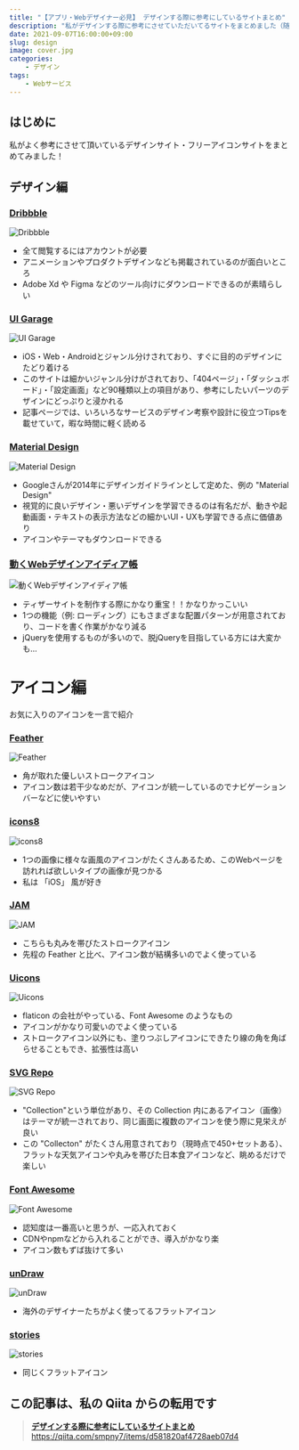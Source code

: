```yaml
---
title: "【アプリ・Webデザイナー必見】 デザインする際に参考にしているサイトまとめ"
description: "私がデザインする際に参考にさせていただいてるサイトをまとめました（随時更新）"
date: 2021-09-07T16:00:00+09:00
slug: design
image: cover.jpg
categories:
    - デザイン
tags:
    - Webサービス
---
```


## はじめに

私がよく参考にさせて頂いているデザインサイト・フリーアイコンサイトをまとめてみました！


## デザイン編

### [Dribbble](https://dribbble.com/)

![Dribbble](image_1.jpg)

- 全て閲覧するにはアカウントが必要
- アニメーションやプロダクトデザインなども掲載されているのが面白いところ
- Adobe Xd や Figma などのツール向けにダウンロードできるのが素晴らしい

### [UI Garage](https://uigarage.net/)

![UI Garage](image_2.jpg)

- iOS・Web・Androidとジャンル分けされており、すぐに目的のデザインにたどり着ける
- このサイトは細かいジャンル分けがされており、「404ページ」・「ダッシュボード」・「設定画面」など90種類以上の項目があり、参考にしたいパーツのデザインにどっぷりと浸かれる
- 記事ページでは、いろいろなサービスのデザイン考察や設計に役立つTipsを載せていて，暇な時間に軽く読める

### [Material Design](https://material.io/)

![Material Design](image_3.jpg)

- Googleさんが2014年にデザインガイドラインとして定めた、例の "Material Design"
- 視覚的に良いデザイン・悪いデザインを学習できるのは有名だが、動きや起動画面・テキストの表示方法などの細かいUI・UXも学習できる点に価値あり
- アイコンやテーマもダウンロードできる

### [動くWebデザインアイディア帳](https://coco-factory.jp/ugokuweb/)

![動くWebデザインアイディア帳](image_4.jpg)

- ティザーサイトを制作する際にかなり重宝！！かなりかっこいい
- 1つの機能（例: ローディング）にもさまざまな配置パターンが用意されており、コードを書く作業がかなり減る
- jQueryを使用するものが多いので、脱jQueryを目指している方には大変かも...


# アイコン編
お気に入りのアイコンを一言で紹介

### [Feather](https://feathericons.com/)

![Feather](image_5.jpg)

- 角が取れた優しいストロークアイコン
- アイコン数は若干少なめだが、アイコンが統一しているのでナビゲーションバーなどに使いやすい

### [icons8](https://icons8.jp/)

![icons8](image_6.jpg)

- 1つの画像に様々な画風のアイコンがたくさんあるため、このWebページを訪れれば欲しいタイプの画像が見つかる
- 私は 「iOS」 風が好き

### [JAM](https://jam-icons.com/)

![JAM](image_7.jpg)

- こちらも丸みを帯びたストロークアイコン
- 先程の Feather と比べ、アイコン数が結構多いのでよく使っている

### [Uicons](https://www.flaticon.com/uicons/interface-icons/)

![Uicons](image_8.jpg)

- flaticon の会社がやっている、Font Awesome のようなもの
- アイコンがかなり可愛いのでよく使っている
- ストロークアイコン以外にも、塗りつぶしアイコンにできたり線の角を角ばらせることもでき、拡張性は高い

### [SVG Repo](https://www.svgrepo.com/)

![SVG Repo](image_9.jpg)

- "Collection"という単位があり、その Collection 内にあるアイコン（画像）はテーマが統一されており、同じ画面に複数のアイコンを使う際に見栄えが良い
- この "Collecton" がたくさん用意されており（現時点で450+セットある）、フラットな天気アイコンや丸みを帯びた日本食アイコンなど、眺めるだけで楽しい

### [Font Awesome](https://fontawesome.com/)

![Font Awesome](image_10.jpg)

- 認知度は一番高いと思うが、一応入れておく
- CDNやnpmなどから入れることができ、導入がかなり楽
- アイコン数もずば抜けて多い

### [unDraw](https://undraw.co/illustrations)

![unDraw](image_11.jpg)

- 海外のデザイナーたちがよく使ってるフラットアイコン

### [stories](https://stories.freepik.com/rafiki)

![stories](image_12.jpg)

- 同じくフラットアイコン


## この記事は、私の Qiita からの転用です

> [**デザインする際に参考にしているサイトまとめ**](https://qiita.com/smpny7/items/d581820af4728aeb07d4)　https://qiita.com/smpny7/items/d581820af4728aeb07d4
